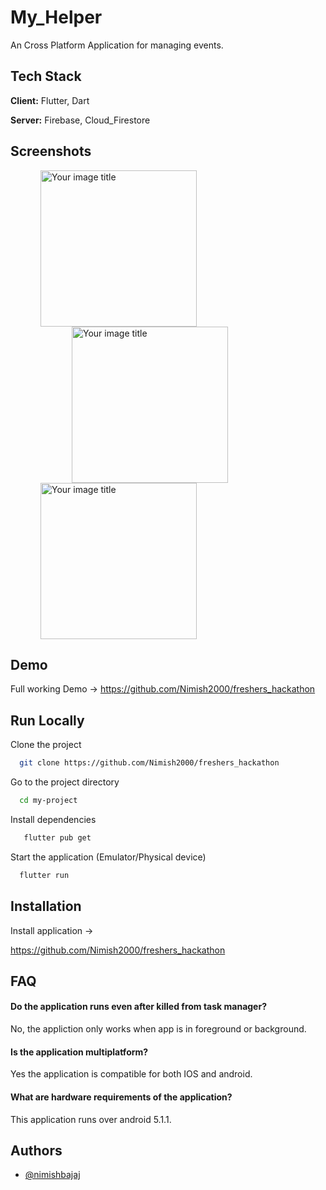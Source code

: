 # My_Helper

An Cross Platform Application for managing events. 
## Tech Stack

**Client:** Flutter, Dart


**Server:** Firebase, Cloud_Firestore


## Screenshots

<img src="https://user-images.githubusercontent.com/67151054/168324318-857cbe27-0768-4d78-bd62-d42b2139ce12.jpeg" alt="Your image title" width="250" hspace="48"/><img src="https://user-images.githubusercontent.com/67151054/168324299-ac26460a-e6b9-471b-b950-9b229b2e2bbe.jpeg" alt="Your image title" width="250" hspace="98"/> 
<img src="https://user-images.githubusercontent.com/67151054/168324392-a20150ce-3f6a-47ec-84ef-0289c460116d.jpeg" alt="Your image title" width="250" hspace="48"/> 
 
## Demo

Full working Demo -> https://github.com/Nimish2000/freshers_hackathon


## Run Locally

Clone the project

```bash
  git clone https://github.com/Nimish2000/freshers_hackathon
```

Go to the project directory

```bash
  cd my-project
```

Install dependencies

```bash
   flutter pub get
```

Start the application (Emulator/Physical device)

```bash
  flutter run 
```


## Installation

Install application -> 

https://github.com/Nimish2000/freshers_hackathon


    
## FAQ

####  Do the application runs even after killed from task manager?

No, the appliction only works when app is in foreground or background.

#### Is the application multiplatform?

Yes the application is compatible for both IOS and android.

#### What are hardware requirements of the application?

This application runs over android 5.1.1.
## Authors

- [@nimishbajaj](https://www.github.com/octokatherine)
